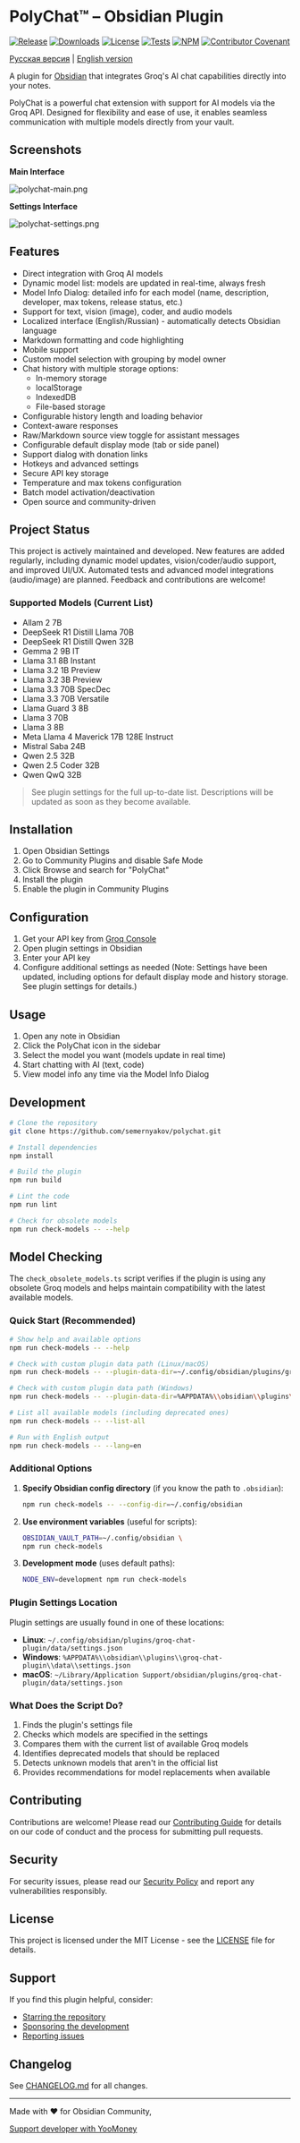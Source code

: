 # PolyChat™ – Obsidian Plugin

[![Release](https://img.shields.io/github/v/release/semernyakov/polychat?style=flat-square&label=Release)](https://github.com/semernyakov/polychat/releases/latest)
[![Downloads](https://img.shields.io/github/downloads/semernyakov/polychat/total?style=flat-square&label=Downloads)](https://github.com/semernyakov/polychat/releases)
[![License](https://img.shields.io/github/license/semernyakov/polychat?style=flat-square&label=License)](LICENSE)
[![Tests](https://img.shields.io/github/actions/workflow/status/semernyakov/polychat/ci.yml?branch=master&style=flat-square&label=Tests)](https://github.com/semernyakov/polychat/actions/workflows/ci.yml)
[![NPM](https://img.shields.io/npm/v/groq-poly-chat?style=flat-square&label=NPM)](https://www.npmjs.com/package/groq-poly-chat)
[![Contributor Covenant](https://img.shields.io/badge/Contributor%20Covenant-2.1-4baaaa?style=flat-square&label=Contributor%20Covenant)](CODE_OF_CONDUCT.md)

<!-- [![Coverage](https://img.shields.io/codecov/c/github/semernyakov/groq-chat-plugin?style=flat-square)](https://codecov.io/gh/semernyakov/groq-chat-plugin) -->

[Русская версия](docs/README.ru.md) | [English version](README.md)

A plugin for [Obsidian](https://obsidian.md) that integrates Groq's AI chat capabilities directly into your notes.

PolyChat is a powerful chat extension with support for AI models via the Groq API. Designed for flexibility and ease of use, it enables seamless communication with multiple models directly from your vault.

## Screenshots

**Main Interface**

![polychat-main.png](docs/polychat-main.png)

**Settings Interface**

![polychat-settings.png](docs/polychat-settings.png)

## Features

- Direct integration with Groq AI models
- Dynamic model list: models are updated in real-time, always fresh
- Model Info Dialog: detailed info for each model (name, description, developer, max tokens, release status, etc.)
- Support for text, vision (image), coder, and audio models
- Localized interface (English/Russian) - automatically detects Obsidian language
- Markdown formatting and code highlighting
- Mobile support
- Custom model selection with grouping by model owner
- Chat history with multiple storage options:
  - In-memory storage
  - localStorage
  - IndexedDB
  - File-based storage
- Configurable history length and loading behavior
- Context-aware responses
- Raw/Markdown source view toggle for assistant messages
- Configurable default display mode (tab or side panel)
- Support dialog with donation links
- Hotkeys and advanced settings
- Secure API key storage
- Temperature and max tokens configuration
- Batch model activation/deactivation
- Open source and community-driven

## Project Status

This project is actively maintained and developed. New features are added regularly, including dynamic model updates, vision/coder/audio support, and improved UI/UX. Automated tests and advanced model integrations (audio/image) are planned. Feedback and contributions are welcome!

### Supported Models (Current List)

- Allam 2 7B
- DeepSeek R1 Distill Llama 70B
- DeepSeek R1 Distill Qwen 32B
- Gemma 2 9B IT
- Llama 3.1 8B Instant
- Llama 3.2 1B Preview
- Llama 3.2 3B Preview
- Llama 3.3 70B SpecDec
- Llama 3.3 70B Versatile
- Llama Guard 3 8B
- Llama 3 70B
- Llama 3 8B
- Meta Llama 4 Maverick 17B 128E Instruct
- Mistral Saba 24B
- Qwen 2.5 32B
- Qwen 2.5 Coder 32B
- Qwen QwQ 32B

> See plugin settings for the full up-to-date list. Descriptions will be updated as soon as they become available.

## Installation

1. Open Obsidian Settings
2. Go to Community Plugins and disable Safe Mode
3. Click Browse and search for "PolyChat"
4. Install the plugin
5. Enable the plugin in Community Plugins

## Configuration

1. Get your API key from [Groq Console](https://console.groq.com)
2. Open plugin settings in Obsidian
3. Enter your API key
4. Configure additional settings as needed (Note: Settings have been updated, including options for default display mode and history storage. See plugin settings for details.)

## Usage

1. Open any note in Obsidian
2. Click the PolyChat icon in the sidebar
3. Select the model you want (models update in real time)
4. Start chatting with AI (text, code)
5. View model info any time via the Model Info Dialog

## Development

```bash
# Clone the repository
git clone https://github.com/semernyakov/polychat.git

# Install dependencies
npm install

# Build the plugin
npm run build

# Lint the code
npm run lint

# Check for obsolete models
npm run check-models -- --help
```

## Model Checking

The `check_obsolete_models.ts` script verifies if the plugin is using any obsolete Groq models and helps maintain compatibility with the latest available models.

### Quick Start (Recommended)

```bash
# Show help and available options
npm run check-models -- --help

# Check with custom plugin data path (Linux/macOS)
npm run check-models -- --plugin-data-dir=~/.config/obsidian/plugins/groq-chat-plugin/data

# Check with custom plugin data path (Windows)
npm run check-models -- --plugin-data-dir=%APPDATA%\\obsidian\\plugins\\groq-chat-plugin\\data

# List all available models (including deprecated ones)
npm run check-models -- --list-all

# Run with English output
npm run check-models -- --lang=en
```

### Additional Options

1. **Specify Obsidian config directory** (if you know the path to `.obsidian`):

   ```bash
   npm run check-models -- --config-dir=~/.config/obsidian
   ```

2. **Use environment variables** (useful for scripts):

   ```bash
   OBSIDIAN_VAULT_PATH=~/.config/obsidian \
   npm run check-models
   ```

3. **Development mode** (uses default paths):
   ```bash
   NODE_ENV=development npm run check-models
   ```

### Plugin Settings Location

Plugin settings are usually found in one of these locations:

- **Linux**: `~/.config/obsidian/plugins/groq-chat-plugin/data/settings.json`
- **Windows**: `%APPDATA%\\obsidian\\plugins\\groq-chat-plugin\\data\\settings.json`
- **macOS**: `~/Library/Application Support/obsidian/plugins/groq-chat-plugin/data/settings.json`

### What Does the Script Do?

1. Finds the plugin's settings file
2. Checks which models are specified in the settings
3. Compares them with the current list of available Groq models
4. Identifies deprecated models that should be replaced
5. Detects unknown models that aren't in the official list
6. Provides recommendations for model replacements when available

## Contributing

Contributions are welcome! Please read our [Contributing Guide](CONTRIBUTING.md) for details on our code of conduct and the process for submitting pull requests.

## Security

For security issues, please read our [Security Policy](SECURITY.md) and report any vulnerabilities responsibly.

## License

This project is licensed under the MIT License - see the [LICENSE](LICENSE) file for details.

## Support

If you find this plugin helpful, consider:

- [Starring the repository](https://github.com/semernyakov/polychat)
- [Sponsoring the development](https://yoomoney.ru/fundraise/194GT5A5R07.250321)
- [Reporting issues](https://github.com/semernyakov/polychat/issues)

## Changelog

See [CHANGELOG.md](CHANGELOG.md) for all changes.

---

Made with ❤️ for Obsidian Community,

[Support developer with YooMoney](https://yoomoney.ru/fundraise/194GT5A5R07.250321)
